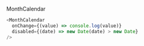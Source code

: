 MonthCalendar

```js
<MonthCalendar
  onChange={(value) => console.log(value)}
  disabled={(date) => new Date(date) > new Date}
/>
```